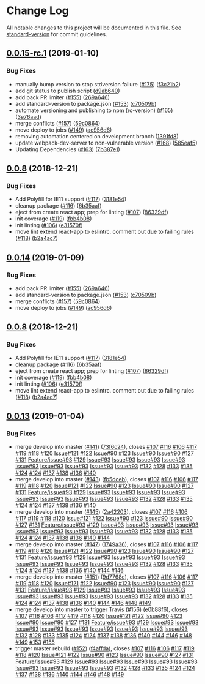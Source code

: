 # Change Log

All notable changes to this project will be documented in this file. See [standard-version](https://github.com/conventional-changelog/standard-version) for commit guidelines.

<a name="0.0.15-rc.1"></a>
## [0.0.15-rc.1](http://sap.github.io/fundamental-react/compare/v0.0.13...v0.0.15-rc.1) (2019-01-10)


### Bug Fixes

*  manually bump version to stop stdversion failure ([#175](http://sap.github.io/fundamental-react/issues/175)) ([f3c21b2](http://sap.github.io/fundamental-react/commit/f3c21b2))
* add git status to publish script ([d9ab640](http://sap.github.io/fundamental-react/commit/d9ab640))
* add pack PR limiter ([#155](http://sap.github.io/fundamental-react/issues/155)) ([269a646](http://sap.github.io/fundamental-react/commit/269a646))
* add standard-version to package.json ([#153](http://sap.github.io/fundamental-react/issues/153)) ([c70509b](http://sap.github.io/fundamental-react/commit/c70509b))
* automate versioning and publishing to npm (rc-version) ([#165](http://sap.github.io/fundamental-react/issues/165)) ([3e76aad](http://sap.github.io/fundamental-react/commit/3e76aad))
* merge conflicts ([#157](http://sap.github.io/fundamental-react/issues/157)) ([59c0864](http://sap.github.io/fundamental-react/commit/59c0864))
* move deploy to jobs ([#149](http://sap.github.io/fundamental-react/issues/149)) ([ac956d6](http://sap.github.io/fundamental-react/commit/ac956d6))
* removing automation centered on development branch ([1391fd8](http://sap.github.io/fundamental-react/commit/1391fd8))
* update webpack-dev-server to non-vulnerable version ([#168](http://sap.github.io/fundamental-react/issues/168)) ([585eaf5](http://sap.github.io/fundamental-react/commit/585eaf5))
* Updating Dependencies ([#163](http://sap.github.io/fundamental-react/issues/163)) ([7b387e1](http://sap.github.io/fundamental-react/commit/7b387e1))



<a name="0.0.8"></a>
## [0.0.8](http://sap.github.io/fundamental-react/compare/v0.0.7...v0.0.8) (2018-12-21)


### Bug Fixes

* Add Polyfill for IE11 support ([#117](http://sap.github.io/fundamental-react/issues/117)) ([3181e54](http://sap.github.io/fundamental-react/commit/3181e54))
* cleanup package ([#116](http://sap.github.io/fundamental-react/issues/116)) ([6b35aaf](http://sap.github.io/fundamental-react/commit/6b35aaf))
* eject from create react app; prep for linting ([#107](http://sap.github.io/fundamental-react/issues/107)) ([86329df](http://sap.github.io/fundamental-react/commit/86329df))
* init coverage ([#119](http://sap.github.io/fundamental-react/issues/119)) ([fbb4b08](http://sap.github.io/fundamental-react/commit/fbb4b08))
* init linting ([#106](http://sap.github.io/fundamental-react/issues/106)) ([e31570f](http://sap.github.io/fundamental-react/commit/e31570f))
* move lint extend react-app to eslintrc. comment out due to failing rules ([#118](http://sap.github.io/fundamental-react/issues/118)) ([b2a4ac7](http://sap.github.io/fundamental-react/commit/b2a4ac7))



<a name="0.0.14"></a>
## [0.0.14](http://sap.github.io/fundamental-react/compare/v0.0.13...v0.0.14) (2019-01-09)


### Bug Fixes

* add pack PR limiter ([#155](http://sap.github.io/fundamental-react/issues/155)) ([269a646](http://sap.github.io/fundamental-react/commit/269a646))
* add standard-version to package.json ([#153](http://sap.github.io/fundamental-react/issues/153)) ([c70509b](http://sap.github.io/fundamental-react/commit/c70509b))
* merge conflicts ([#157](http://sap.github.io/fundamental-react/issues/157)) ([59c0864](http://sap.github.io/fundamental-react/commit/59c0864))
* move deploy to jobs ([#149](http://sap.github.io/fundamental-react/issues/149)) ([ac956d6](http://sap.github.io/fundamental-react/commit/ac956d6))



<a name="0.0.8"></a>
## [0.0.8](http://sap.github.io/fundamental-react/compare/v0.0.7...v0.0.8) (2018-12-21)


### Bug Fixes

* Add Polyfill for IE11 support ([#117](http://sap.github.io/fundamental-react/issues/117)) ([3181e54](http://sap.github.io/fundamental-react/commit/3181e54))
* cleanup package ([#116](http://sap.github.io/fundamental-react/issues/116)) ([6b35aaf](http://sap.github.io/fundamental-react/commit/6b35aaf))
* eject from create react app; prep for linting ([#107](http://sap.github.io/fundamental-react/issues/107)) ([86329df](http://sap.github.io/fundamental-react/commit/86329df))
* init coverage ([#119](http://sap.github.io/fundamental-react/issues/119)) ([fbb4b08](http://sap.github.io/fundamental-react/commit/fbb4b08))
* init linting ([#106](http://sap.github.io/fundamental-react/issues/106)) ([e31570f](http://sap.github.io/fundamental-react/commit/e31570f))
* move lint extend react-app to eslintrc. comment out due to failing rules ([#118](http://sap.github.io/fundamental-react/issues/118)) ([b2a4ac7](http://sap.github.io/fundamental-react/commit/b2a4ac7))



<a name="0.0.13"></a>
## [0.0.13](http://sap.github.io/fundamental-react/compare/v0.0.7...v0.0.13) (2019-01-04)


### Bug Fixes

* merge develop into master ([#141](http://sap.github.io/fundamental-react/issues/141)) ([73f6c24](http://sap.github.io/fundamental-react/commit/73f6c24)), closes [#107](http://sap.github.io/fundamental-react/issues/107) [#116](http://sap.github.io/fundamental-react/issues/116) [#106](http://sap.github.io/fundamental-react/issues/106) [#117](http://sap.github.io/fundamental-react/issues/117) [#119](http://sap.github.io/fundamental-react/issues/119) [#118](http://sap.github.io/fundamental-react/issues/118) [#120](http://sap.github.io/fundamental-react/issues/120) [Issue#121](http://sap.github.io/fundamental-react/issues/121) [#122](http://sap.github.io/fundamental-react/issues/122) [Issue#90](http://sap.github.io/fundamental-react/issues/90) [#123](http://sap.github.io/fundamental-react/issues/123) [Issue#90](http://sap.github.io/fundamental-react/issues/90) [Issue#90](http://sap.github.io/fundamental-react/issues/90) [#127](http://sap.github.io/fundamental-react/issues/127) [#131](http://sap.github.io/fundamental-react/issues/131) [Feature/issue#93](http://sap.github.io/fundamental-react/issues/93) [#129](http://sap.github.io/fundamental-react/issues/129) [Issue#93](http://sap.github.io/fundamental-react/issues/93) [Issue#93](http://sap.github.io/fundamental-react/issues/93) [Issue#93](http://sap.github.io/fundamental-react/issues/93) [Issue#93](http://sap.github.io/fundamental-react/issues/93) [Issue#93](http://sap.github.io/fundamental-react/issues/93) [Issue#93](http://sap.github.io/fundamental-react/issues/93) [Issue#93](http://sap.github.io/fundamental-react/issues/93) [Issue#93](http://sap.github.io/fundamental-react/issues/93) [Issue#93](http://sap.github.io/fundamental-react/issues/93) [#132](http://sap.github.io/fundamental-react/issues/132) [#128](http://sap.github.io/fundamental-react/issues/128) [#133](http://sap.github.io/fundamental-react/issues/133) [#135](http://sap.github.io/fundamental-react/issues/135) [#124](http://sap.github.io/fundamental-react/issues/124) [#124](http://sap.github.io/fundamental-react/issues/124) [#137](http://sap.github.io/fundamental-react/issues/137) [#138](http://sap.github.io/fundamental-react/issues/138) [#136](http://sap.github.io/fundamental-react/issues/136) [#140](http://sap.github.io/fundamental-react/issues/140)
* merge develop into master ([#143](http://sap.github.io/fundamental-react/issues/143)) ([fb5dceb](http://sap.github.io/fundamental-react/commit/fb5dceb)), closes [#107](http://sap.github.io/fundamental-react/issues/107) [#116](http://sap.github.io/fundamental-react/issues/116) [#106](http://sap.github.io/fundamental-react/issues/106) [#117](http://sap.github.io/fundamental-react/issues/117) [#119](http://sap.github.io/fundamental-react/issues/119) [#118](http://sap.github.io/fundamental-react/issues/118) [#120](http://sap.github.io/fundamental-react/issues/120) [Issue#121](http://sap.github.io/fundamental-react/issues/121) [#122](http://sap.github.io/fundamental-react/issues/122) [Issue#90](http://sap.github.io/fundamental-react/issues/90) [#123](http://sap.github.io/fundamental-react/issues/123) [Issue#90](http://sap.github.io/fundamental-react/issues/90) [Issue#90](http://sap.github.io/fundamental-react/issues/90) [#127](http://sap.github.io/fundamental-react/issues/127) [#131](http://sap.github.io/fundamental-react/issues/131) [Feature/issue#93](http://sap.github.io/fundamental-react/issues/93) [#129](http://sap.github.io/fundamental-react/issues/129) [Issue#93](http://sap.github.io/fundamental-react/issues/93) [Issue#93](http://sap.github.io/fundamental-react/issues/93) [Issue#93](http://sap.github.io/fundamental-react/issues/93) [Issue#93](http://sap.github.io/fundamental-react/issues/93) [Issue#93](http://sap.github.io/fundamental-react/issues/93) [Issue#93](http://sap.github.io/fundamental-react/issues/93) [Issue#93](http://sap.github.io/fundamental-react/issues/93) [Issue#93](http://sap.github.io/fundamental-react/issues/93) [Issue#93](http://sap.github.io/fundamental-react/issues/93) [#132](http://sap.github.io/fundamental-react/issues/132) [#128](http://sap.github.io/fundamental-react/issues/128) [#133](http://sap.github.io/fundamental-react/issues/133) [#135](http://sap.github.io/fundamental-react/issues/135) [#124](http://sap.github.io/fundamental-react/issues/124) [#124](http://sap.github.io/fundamental-react/issues/124) [#137](http://sap.github.io/fundamental-react/issues/137) [#138](http://sap.github.io/fundamental-react/issues/138) [#136](http://sap.github.io/fundamental-react/issues/136) [#140](http://sap.github.io/fundamental-react/issues/140)
* merge develop into master ([#145](http://sap.github.io/fundamental-react/issues/145)) ([2a42203](http://sap.github.io/fundamental-react/commit/2a42203)), closes [#107](http://sap.github.io/fundamental-react/issues/107) [#116](http://sap.github.io/fundamental-react/issues/116) [#106](http://sap.github.io/fundamental-react/issues/106) [#117](http://sap.github.io/fundamental-react/issues/117) [#119](http://sap.github.io/fundamental-react/issues/119) [#118](http://sap.github.io/fundamental-react/issues/118) [#120](http://sap.github.io/fundamental-react/issues/120) [Issue#121](http://sap.github.io/fundamental-react/issues/121) [#122](http://sap.github.io/fundamental-react/issues/122) [Issue#90](http://sap.github.io/fundamental-react/issues/90) [#123](http://sap.github.io/fundamental-react/issues/123) [Issue#90](http://sap.github.io/fundamental-react/issues/90) [Issue#90](http://sap.github.io/fundamental-react/issues/90) [#127](http://sap.github.io/fundamental-react/issues/127) [#131](http://sap.github.io/fundamental-react/issues/131) [Feature/issue#93](http://sap.github.io/fundamental-react/issues/93) [#129](http://sap.github.io/fundamental-react/issues/129) [Issue#93](http://sap.github.io/fundamental-react/issues/93) [Issue#93](http://sap.github.io/fundamental-react/issues/93) [Issue#93](http://sap.github.io/fundamental-react/issues/93) [Issue#93](http://sap.github.io/fundamental-react/issues/93) [Issue#93](http://sap.github.io/fundamental-react/issues/93) [Issue#93](http://sap.github.io/fundamental-react/issues/93) [Issue#93](http://sap.github.io/fundamental-react/issues/93) [Issue#93](http://sap.github.io/fundamental-react/issues/93) [Issue#93](http://sap.github.io/fundamental-react/issues/93) [#132](http://sap.github.io/fundamental-react/issues/132) [#128](http://sap.github.io/fundamental-react/issues/128) [#133](http://sap.github.io/fundamental-react/issues/133) [#135](http://sap.github.io/fundamental-react/issues/135) [#124](http://sap.github.io/fundamental-react/issues/124) [#124](http://sap.github.io/fundamental-react/issues/124) [#137](http://sap.github.io/fundamental-react/issues/137) [#138](http://sap.github.io/fundamental-react/issues/138) [#136](http://sap.github.io/fundamental-react/issues/136) [#140](http://sap.github.io/fundamental-react/issues/140) [#144](http://sap.github.io/fundamental-react/issues/144)
* merge develop into master ([#147](http://sap.github.io/fundamental-react/issues/147)) ([1749a36](http://sap.github.io/fundamental-react/commit/1749a36)), closes [#107](http://sap.github.io/fundamental-react/issues/107) [#116](http://sap.github.io/fundamental-react/issues/116) [#106](http://sap.github.io/fundamental-react/issues/106) [#117](http://sap.github.io/fundamental-react/issues/117) [#119](http://sap.github.io/fundamental-react/issues/119) [#118](http://sap.github.io/fundamental-react/issues/118) [#120](http://sap.github.io/fundamental-react/issues/120) [Issue#121](http://sap.github.io/fundamental-react/issues/121) [#122](http://sap.github.io/fundamental-react/issues/122) [Issue#90](http://sap.github.io/fundamental-react/issues/90) [#123](http://sap.github.io/fundamental-react/issues/123) [Issue#90](http://sap.github.io/fundamental-react/issues/90) [Issue#90](http://sap.github.io/fundamental-react/issues/90) [#127](http://sap.github.io/fundamental-react/issues/127) [#131](http://sap.github.io/fundamental-react/issues/131) [Feature/issue#93](http://sap.github.io/fundamental-react/issues/93) [#129](http://sap.github.io/fundamental-react/issues/129) [Issue#93](http://sap.github.io/fundamental-react/issues/93) [Issue#93](http://sap.github.io/fundamental-react/issues/93) [Issue#93](http://sap.github.io/fundamental-react/issues/93) [Issue#93](http://sap.github.io/fundamental-react/issues/93) [Issue#93](http://sap.github.io/fundamental-react/issues/93) [Issue#93](http://sap.github.io/fundamental-react/issues/93) [Issue#93](http://sap.github.io/fundamental-react/issues/93) [Issue#93](http://sap.github.io/fundamental-react/issues/93) [Issue#93](http://sap.github.io/fundamental-react/issues/93) [#132](http://sap.github.io/fundamental-react/issues/132) [#128](http://sap.github.io/fundamental-react/issues/128) [#133](http://sap.github.io/fundamental-react/issues/133) [#135](http://sap.github.io/fundamental-react/issues/135) [#124](http://sap.github.io/fundamental-react/issues/124) [#124](http://sap.github.io/fundamental-react/issues/124) [#137](http://sap.github.io/fundamental-react/issues/137) [#138](http://sap.github.io/fundamental-react/issues/138) [#136](http://sap.github.io/fundamental-react/issues/136) [#140](http://sap.github.io/fundamental-react/issues/140) [#144](http://sap.github.io/fundamental-react/issues/144) [#146](http://sap.github.io/fundamental-react/issues/146)
* merge develop into master ([#151](http://sap.github.io/fundamental-react/issues/151)) ([9d7768c](http://sap.github.io/fundamental-react/commit/9d7768c)), closes [#107](http://sap.github.io/fundamental-react/issues/107) [#116](http://sap.github.io/fundamental-react/issues/116) [#106](http://sap.github.io/fundamental-react/issues/106) [#117](http://sap.github.io/fundamental-react/issues/117) [#119](http://sap.github.io/fundamental-react/issues/119) [#118](http://sap.github.io/fundamental-react/issues/118) [#120](http://sap.github.io/fundamental-react/issues/120) [Issue#121](http://sap.github.io/fundamental-react/issues/121) [#122](http://sap.github.io/fundamental-react/issues/122) [Issue#90](http://sap.github.io/fundamental-react/issues/90) [#123](http://sap.github.io/fundamental-react/issues/123) [Issue#90](http://sap.github.io/fundamental-react/issues/90) [Issue#90](http://sap.github.io/fundamental-react/issues/90) [#127](http://sap.github.io/fundamental-react/issues/127) [#131](http://sap.github.io/fundamental-react/issues/131) [Feature/issue#93](http://sap.github.io/fundamental-react/issues/93) [#129](http://sap.github.io/fundamental-react/issues/129) [Issue#93](http://sap.github.io/fundamental-react/issues/93) [Issue#93](http://sap.github.io/fundamental-react/issues/93) [Issue#93](http://sap.github.io/fundamental-react/issues/93) [Issue#93](http://sap.github.io/fundamental-react/issues/93) [Issue#93](http://sap.github.io/fundamental-react/issues/93) [Issue#93](http://sap.github.io/fundamental-react/issues/93) [Issue#93](http://sap.github.io/fundamental-react/issues/93) [Issue#93](http://sap.github.io/fundamental-react/issues/93) [Issue#93](http://sap.github.io/fundamental-react/issues/93) [#132](http://sap.github.io/fundamental-react/issues/132) [#128](http://sap.github.io/fundamental-react/issues/128) [#133](http://sap.github.io/fundamental-react/issues/133) [#135](http://sap.github.io/fundamental-react/issues/135) [#124](http://sap.github.io/fundamental-react/issues/124) [#124](http://sap.github.io/fundamental-react/issues/124) [#137](http://sap.github.io/fundamental-react/issues/137) [#138](http://sap.github.io/fundamental-react/issues/138) [#136](http://sap.github.io/fundamental-react/issues/136) [#140](http://sap.github.io/fundamental-react/issues/140) [#144](http://sap.github.io/fundamental-react/issues/144) [#146](http://sap.github.io/fundamental-react/issues/146) [#148](http://sap.github.io/fundamental-react/issues/148) [#149](http://sap.github.io/fundamental-react/issues/149)
* merge develop into master to trigger Travis ([#156](http://sap.github.io/fundamental-react/issues/156)) ([e0b88f6](http://sap.github.io/fundamental-react/commit/e0b88f6)), closes [#107](http://sap.github.io/fundamental-react/issues/107) [#116](http://sap.github.io/fundamental-react/issues/116) [#106](http://sap.github.io/fundamental-react/issues/106) [#117](http://sap.github.io/fundamental-react/issues/117) [#119](http://sap.github.io/fundamental-react/issues/119) [#118](http://sap.github.io/fundamental-react/issues/118) [#120](http://sap.github.io/fundamental-react/issues/120) [Issue#121](http://sap.github.io/fundamental-react/issues/121) [#122](http://sap.github.io/fundamental-react/issues/122) [Issue#90](http://sap.github.io/fundamental-react/issues/90) [#123](http://sap.github.io/fundamental-react/issues/123) [Issue#90](http://sap.github.io/fundamental-react/issues/90) [Issue#90](http://sap.github.io/fundamental-react/issues/90) [#127](http://sap.github.io/fundamental-react/issues/127) [#131](http://sap.github.io/fundamental-react/issues/131) [Feature/issue#93](http://sap.github.io/fundamental-react/issues/93) [#129](http://sap.github.io/fundamental-react/issues/129) [Issue#93](http://sap.github.io/fundamental-react/issues/93) [Issue#93](http://sap.github.io/fundamental-react/issues/93) [Issue#93](http://sap.github.io/fundamental-react/issues/93) [Issue#93](http://sap.github.io/fundamental-react/issues/93) [Issue#93](http://sap.github.io/fundamental-react/issues/93) [Issue#93](http://sap.github.io/fundamental-react/issues/93) [Issue#93](http://sap.github.io/fundamental-react/issues/93) [Issue#93](http://sap.github.io/fundamental-react/issues/93) [Issue#93](http://sap.github.io/fundamental-react/issues/93) [#132](http://sap.github.io/fundamental-react/issues/132) [#128](http://sap.github.io/fundamental-react/issues/128) [#133](http://sap.github.io/fundamental-react/issues/133) [#135](http://sap.github.io/fundamental-react/issues/135) [#124](http://sap.github.io/fundamental-react/issues/124) [#124](http://sap.github.io/fundamental-react/issues/124) [#137](http://sap.github.io/fundamental-react/issues/137) [#138](http://sap.github.io/fundamental-react/issues/138) [#136](http://sap.github.io/fundamental-react/issues/136) [#140](http://sap.github.io/fundamental-react/issues/140) [#144](http://sap.github.io/fundamental-react/issues/144) [#146](http://sap.github.io/fundamental-react/issues/146) [#148](http://sap.github.io/fundamental-react/issues/148) [#149](http://sap.github.io/fundamental-react/issues/149) [#153](http://sap.github.io/fundamental-react/issues/153) [#155](http://sap.github.io/fundamental-react/issues/155)
* trigger master rebuild ([#152](http://sap.github.io/fundamental-react/issues/152)) ([f4affda](http://sap.github.io/fundamental-react/commit/f4affda)), closes [#107](http://sap.github.io/fundamental-react/issues/107) [#116](http://sap.github.io/fundamental-react/issues/116) [#106](http://sap.github.io/fundamental-react/issues/106) [#117](http://sap.github.io/fundamental-react/issues/117) [#119](http://sap.github.io/fundamental-react/issues/119) [#118](http://sap.github.io/fundamental-react/issues/118) [#120](http://sap.github.io/fundamental-react/issues/120) [Issue#121](http://sap.github.io/fundamental-react/issues/121) [#122](http://sap.github.io/fundamental-react/issues/122) [Issue#90](http://sap.github.io/fundamental-react/issues/90) [#123](http://sap.github.io/fundamental-react/issues/123) [Issue#90](http://sap.github.io/fundamental-react/issues/90) [Issue#90](http://sap.github.io/fundamental-react/issues/90) [#127](http://sap.github.io/fundamental-react/issues/127) [#131](http://sap.github.io/fundamental-react/issues/131) [Feature/issue#93](http://sap.github.io/fundamental-react/issues/93) [#129](http://sap.github.io/fundamental-react/issues/129) [Issue#93](http://sap.github.io/fundamental-react/issues/93) [Issue#93](http://sap.github.io/fundamental-react/issues/93) [Issue#93](http://sap.github.io/fundamental-react/issues/93) [Issue#93](http://sap.github.io/fundamental-react/issues/93) [Issue#93](http://sap.github.io/fundamental-react/issues/93) [Issue#93](http://sap.github.io/fundamental-react/issues/93) [Issue#93](http://sap.github.io/fundamental-react/issues/93) [Issue#93](http://sap.github.io/fundamental-react/issues/93) [Issue#93](http://sap.github.io/fundamental-react/issues/93) [#132](http://sap.github.io/fundamental-react/issues/132) [#128](http://sap.github.io/fundamental-react/issues/128) [#133](http://sap.github.io/fundamental-react/issues/133) [#135](http://sap.github.io/fundamental-react/issues/135) [#124](http://sap.github.io/fundamental-react/issues/124) [#124](http://sap.github.io/fundamental-react/issues/124) [#137](http://sap.github.io/fundamental-react/issues/137) [#138](http://sap.github.io/fundamental-react/issues/138) [#136](http://sap.github.io/fundamental-react/issues/136) [#140](http://sap.github.io/fundamental-react/issues/140) [#144](http://sap.github.io/fundamental-react/issues/144) [#146](http://sap.github.io/fundamental-react/issues/146) [#148](http://sap.github.io/fundamental-react/issues/148) [#149](http://sap.github.io/fundamental-react/issues/149)
